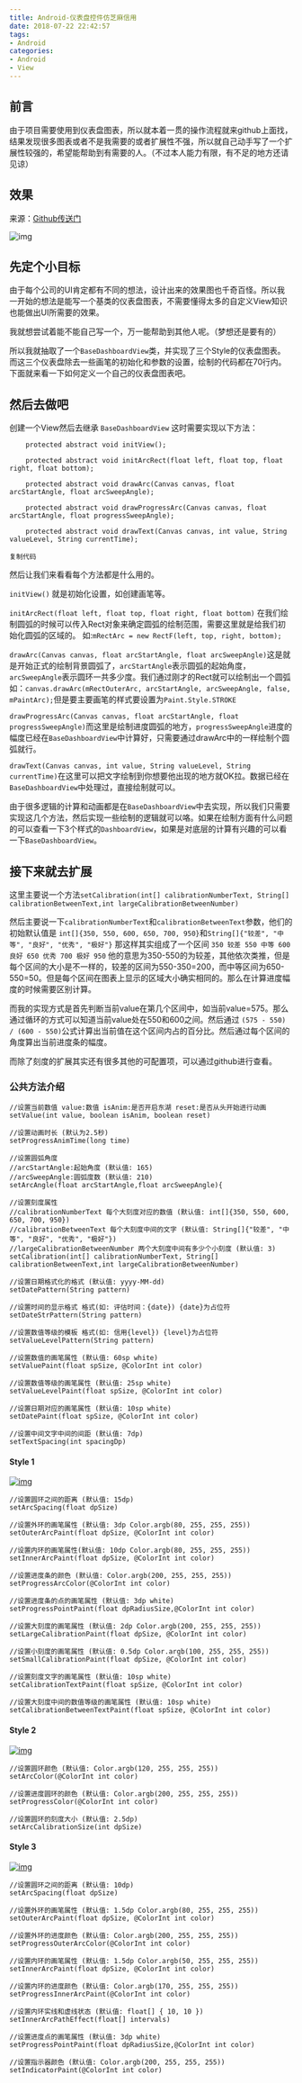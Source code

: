 ```yaml
---
title: Android-仪表盘控件仿芝麻信用
date: 2018-07-22 22:42:57
tags:
- Android 
categories:
- Android 
- View
---
```


## 前言

由于项目需要使用到仪表盘图表，所以就本着一贯的操作流程就来github上面找，结果发现很多图表或者不是我需要的或者扩展性不强，所以就自己动手写了一个扩展性较强的，希望能帮助到有需要的人。（不过本人能力有限，有不足的地方还请见谅）

## 效果

来源：[Github传送门](https://link.juejin.im?target=https%3A%2F%2Fgithub.com%2FapinIron%2FEasyChart)

![img](https://user-gold-cdn.xitu.io/2018/7/17/164a6c250fa63560?imageslim)

<!--more-->

## 先定个小目标

由于每个公司的UI肯定都有不同的想法，设计出来的效果图也千奇百怪。所以我一开始的想法是能写一个基类的仪表盘图表，不需要懂得太多的自定义View知识也能做出UI所需要的效果。

我就想尝试着能不能自己写一个，万一能帮助到其他人呢。（梦想还是要有的）

所以我就抽取了一个`BaseDashboardView`类，并实现了三个Style的仪表盘图表。而这三个仪表盘除去一些画笔的初始化和参数的设置，绘制的代码都在70行内。下面就来看一下如何定义一个自己的仪表盘图表吧。

## 然后去做吧

创建一个View然后去继承 `BaseDashboardView` 这时需要实现以下方法：

```
    protected abstract void initView();

    protected abstract void initArcRect(float left, float top, float right, float bottom);

    protected abstract void drawArc(Canvas canvas, float arcStartAngle, float arcSweepAngle);

    protected abstract void drawProgressArc(Canvas canvas, float arcStartAngle, float progressSweepAngle);

    protected abstract void drawText(Canvas canvas, int value, String valueLevel, String currentTime);
    
复制代码
```

然后让我们来看看每个方法都是什么用的。

`initView()` 就是初始化设置，如创建画笔等。

`initArcRect(float left, float top, float right, float bottom)` 在我们绘制圆弧的时候可以传入Rect对象来确定圆弧的绘制范围，需要这里就是给我们初始化圆弧的区域的。 如:`mRectArc = new RectF(left, top, right, bottom);`

`drawArc(Canvas canvas, float arcStartAngle, float arcSweepAngle)`这是就是开始正式的绘制背景圆弧了，`arcStartAngle`表示圆弧的起始角度，`arcSweepAngle`表示圆环一共多少度。我们通过刚才的Rect就可以绘制出一个圆弧如：`canvas.drawArc(mRectOuterArc, arcStartAngle, arcSweepAngle, false, mPaintArc);`但是要主要画笔的样式要设置为`Paint.Style.STROKE`

`drawProgressArc(Canvas canvas, float arcStartAngle, float progressSweepAngle)`而这里是绘制进度圆弧的地方，`progressSweepAngle`进度的幅度已经在`BaseDashboardView`中计算好，只需要通过drawArc中的一样绘制个圆弧就行。

`drawText(Canvas canvas, int value, String valueLevel, String currentTime)`在这里可以把文字绘制到你想要他出现的地方就OK拉。数据已经在`BaseDashboardView`中处理过，直接绘制就可以。

由于很多逻辑的计算和动画都是在`BaseDashboardView`中去实现，所以我们只需要实现这几个方法，然后实现一些绘制的逻辑就可以咯。如果在绘制方面有什么问题的可以查看一下3个样式的`DashboardView`，如果是对底层的计算有兴趣的可以看一下`BaseDashboardView`。

## 接下来就去扩展

这里主要说一个方法`setCalibration(int[] calibrationNumberText, String[] calibrationBetweenText,int largeCalibrationBetweenNumber)`

然后主要说一下`calibrationNumberText`和`calibrationBetweenText`参数，他们的初始默认值是 `int[]{350, 550, 600, 650, 700, 950}`和`String[]{"较差", "中等", "良好", "优秀", "极好"}` 那这样其实组成了一个区间 `350 较差 550 中等 600 良好 650 优秀 700 极好 950` 他的意思为350-550的为较差，其他依次类推，但是每个区间的大小是不一样的，较差的区间为550-350=200，而中等区间为650-550=50。但是每个区间在图表上显示的区域大小确实相同的。那么在计算进度幅度的时候需要区别计算。

而我的实现方式是首先判断当前value在第几个区间中，如当前value=575。那么通过循环的方式可以知道当前value处在550和600之间。然后通过 `(575 - 550) / (600 - 550)`公式计算出当前值在这个区间内占的百分比。然后通过每个区间的角度算出当前进度条的幅度。

而除了刻度的扩展其实还有很多其他的可配置项，可以通过github进行查看。

 

### 公共方法介绍

```
//设置当前数值 value:数值 isAnim:是否开启东湖 reset:是否从头开始进行动画
setValue(int value, boolean isAnim, boolean reset)

//设置动画时长 (默认为2.5秒)
setProgressAnimTime(long time)

//设置圆弧角度 
//arcStartAngle:起始角度 (默认值: 165)
//arcSweepAngle:圆弧度数 (默认值: 210)
setArcAngle(float arcStartAngle,float arcSweepAngle){

//设置刻度属性
//calibrationNumberText 每个大刻度对应的数值 (默认值: int[]{350, 550, 600, 650, 700, 950})
//calibrationBetweenText 每个大刻度中间的文字 (默认值: String[]{"较差", "中等", "良好", "优秀", "极好"})
//largeCalibrationBetweenNumber 两个大刻度中间有多少个小刻度 (默认值: 3)
setCalibration(int[] calibrationNumberText, String[] calibrationBetweenText,int largeCalibrationBetweenNumber)

//设置日期格式化的格式 (默认值: yyyy-MM-dd)
setDatePattern(String pattern)

//设置时间的显示格式 格式(如: 评估时间：{date}) {date}为占位符
setDateStrPattern(String pattern)

//设置数值等级的模板 格式(如: 信用{level}) {level}为占位符
setValueLevelPattern(String pattern)

//设置数值的画笔属性 (默认值: 60sp white)
setValuePaint(float spSize, @ColorInt int color)

//设置数值等级的画笔属性 (默认值: 25sp white)
setValueLevelPaint(float spSize, @ColorInt int color)

//设置日期对应的画笔属性 (默认值: 10sp white)
setDatePaint(float spSize, @ColorInt int color)

//设置中间文字中间的间距 (默认值: 7dp)
setTextSpacing(int spacingDp)
```

#### Style 1

[![img](https://github.com/apinIron/EasyChart/raw/master/image/1.png)](https://github.com/apinIron/EasyChart/blob/master/image/1.png)

```
//设置圆环之间的距离 (默认值: 15dp)
setArcSpacing(float dpSize)

//设置外环的画笔属性 (默认值: 3dp Color.argb(80, 255, 255, 255))
setOuterArcPaint(float dpSize, @ColorInt int color)

//设置内环的画笔属性(默认值: 10dp Color.argb(80, 255, 255, 255))
setInnerArcPaint(float dpSize, @ColorInt int color)

//设置进度条的颜色 (默认值: Color.argb(200, 255, 255, 255))
setProgressArcColor(@ColorInt int color)

//设置进度条的点的画笔属性 (默认值: 3dp white)
setProgressPointPaint(float dpRadiusSize,@ColorInt int color)

//设置大刻度的画笔属性 (默认值: 2dp Color.argb(200, 255, 255, 255))
setLargeCalibrationPaint(float dpSize, @ColorInt int color)

//设置小刻度的画笔属性 (默认值: 0.5dp Color.argb(100, 255, 255, 255))
setSmallCalibrationPaint(float dpSize, @ColorInt int color)

//设置刻度文字的画笔属性 (默认值: 10sp white)
setCalibrationTextPaint(float spSize, @ColorInt int color)

//设置大刻度中间的数值等级的画笔属性 (默认值: 10sp white)
setCalibrationBetweenTextPaint(float spSize, @ColorInt int color)
```

#### Style 2

[![img](https://github.com/apinIron/EasyChart/raw/master/image/2.png)](https://github.com/apinIron/EasyChart/blob/master/image/2.png)

```
//设置圆环颜色 (默认值: Color.argb(120, 255, 255, 255))
setArcColor(@ColorInt int color)

//设置进度圆环的颜色 (默认值: Color.argb(200, 255, 255, 255))
setProgressColor(@ColorInt int color)

//设置圆环的刻度大小 (默认值: 2.5dp)
setArcCalibrationSize(int dpSize)
```

#### Style 3

[![img](https://github.com/apinIron/EasyChart/raw/master/image/3.png)](https://github.com/apinIron/EasyChart/blob/master/image/3.png)

```
//设置圆环之间的距离 (默认值: 10dp)
setArcSpacing(float dpSize)

//设置外环的画笔属性 (默认值: 1.5dp Color.argb(80, 255, 255, 255))
setOuterArcPaint(float dpSize, @ColorInt int color)

//设置外环的进度颜色 (默认值: Color.argb(200, 255, 255, 255))
setProgressOuterArcColor(@ColorInt int color)

//设置内环的画笔属性 (默认值: 1.5dp Color.argb(50, 255, 255, 255))
setInnerArcPaint(float dpSize, @ColorInt int color)

//设置内环的进度颜色 (默认值: Color.argb(170, 255, 255, 255))
setProgressInnerArcPaint(@ColorInt int color)

//设置内环实线和虚线状态 (默认值: float[] { 10, 10 })
setInnerArcPathEffect(float[] intervals)

//设置进度点的画笔属性 (默认值: 3dp white)
setProgressPointPaint(float dpRadiusSize,@ColorInt int color)

//设置指示器颜色 (默认值: Color.argb(200, 255, 255, 255))
setIndicatorPaint(@ColorInt int color)
```

  

 

 